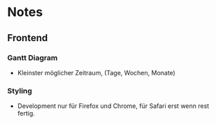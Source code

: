 # Notes
## Frontend
### Gantt Diagram
- Kleinster möglicher Zeitraum, (Tage, Wochen, Monate)
### Styling
- Development nur für Firefox und Chrome, für Safari erst wenn rest fertig.